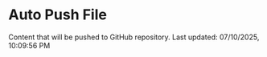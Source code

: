 # Auto Push File

Content that will be pushed to GitHub repository.
Last updated: 07/10/2025, 10:09:56 PM